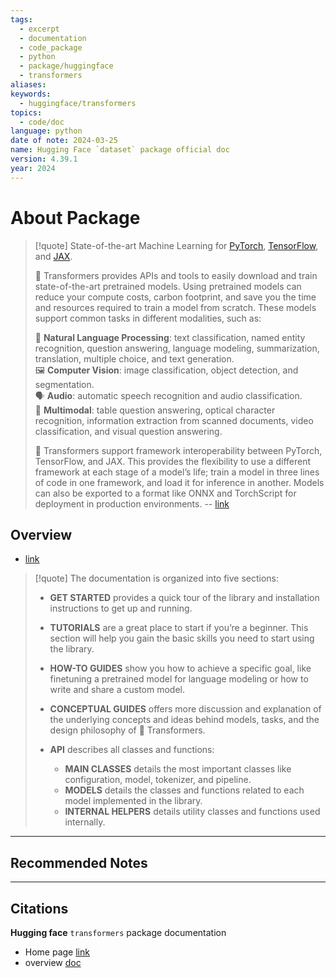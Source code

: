 ```yaml
---
tags:
  - excerpt
  - documentation
  - code_package
  - python
  - package/huggingface
  - transformers
aliases: 
keywords:
  - huggingface/transformers
topics:
  - code/doc
language: python
date of note: 2024-03-25
name: Hugging Face `dataset` package official doc
version: 4.39.1
year: 2024
---
```

# About Package

>[!quote]
>State-of-the-art Machine Learning for [PyTorch](https://pytorch.org/), [TensorFlow](https://www.tensorflow.org/), and [JAX](https://jax.readthedocs.io/en/latest/).
> 
> 🤗 Transformers provides APIs and tools to easily download and train state-of-the-art pretrained models. Using pretrained models can reduce your compute costs, carbon footprint, and save you the time and resources required to train a model from scratch. These models support common tasks in different modalities, such as:
> 
> 📝 **Natural Language Processing**: text classification, named entity recognition, question answering, language modeling, summarization, translation, multiple choice, and text generation.  
> 🖼️ **Computer Vision**: image classification, object detection, and segmentation.  
> 🗣️ **Audio**: automatic speech recognition and audio classification.  
> 🐙 **Multimodal**: table question answering, optical character recognition, information extraction from scanned documents, video classification, and visual question answering.
> 
> 🤗 Transformers support framework interoperability between PyTorch, TensorFlow, and JAX. This provides the flexibility to use a different framework at each stage of a model’s life; train a model in three lines of code in one framework, and load it for inference in another. Models can also be exported to a format like ONNX and TorchScript for deployment in production environments.
> -- [link](https://huggingface.co/docs/transformers/index#-transformers)

## Overview 

- [link](https://huggingface.co/docs/datasets/how_to)

> [!quote]
>The documentation is organized into five sections:
> 
> - **GET STARTED** provides a quick tour of the library and installation instructions to get up and running.
>     
> - **TUTORIALS** are a great place to start if you’re a beginner. This section will help you gain the basic skills you need to start using the library.
>     
> - **HOW-TO GUIDES** show you how to achieve a specific goal, like finetuning a pretrained model for language modeling or how to write and share a custom model.
>     
> - **CONCEPTUAL GUIDES** offers more discussion and explanation of the underlying concepts and ideas behind models, tasks, and the design philosophy of 🤗 Transformers.
>     
> - **API** describes all classes and functions:
>     
>     - **MAIN CLASSES** details the most important classes like configuration, model, tokenizer, and pipeline.
>     - **MODELS** details the classes and functions related to each model implemented in the library.
>     - **INTERNAL HELPERS** details utility classes and functions used internally.






-----------
##  Recommended Notes







----------
##  Citations

**Hugging face** `transformers` package documentation
- Home page [link](https://huggingface.co/docs/transformers/index)
- overview [doc](https://huggingface.co/docs/datasets/how_to)



